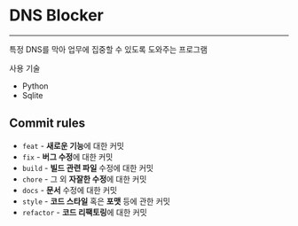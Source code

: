 # DNS Blocker
-----
특정 DNS를 막아 업무에 집중할 수 있도록 도와주는 프로그램

사용 기술
- Python
- Sqlite

## Commit rules
- `feat` - **새로운 기능**에 대한 커밋
- `fix` - **버그 수정**에 대한 커밋
- `build` - **빌드 관련 파일** 수정에 대한 커밋
- `chore` - 그 외 **자잘한 수정**에 대한 커밋
- `docs` - **문서** 수정에 대한 커밋
- `style` - **코드 스타일** 혹은 **포맷** 등에 관한 커밋
- `refactor` - **코드 리팩토링**에 대한 커밋